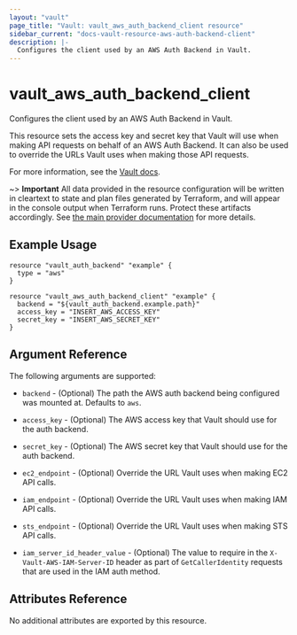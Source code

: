 ```yaml
---
layout: "vault"
page_title: "Vault: vault_aws_auth_backend_client resource"
sidebar_current: "docs-vault-resource-aws-auth-backend-client"
description: |-
  Configures the client used by an AWS Auth Backend in Vault.
---
```


# vault\_aws\_auth\_backend\_client

Configures the client used by an AWS Auth Backend in Vault.

This resource sets the access key and secret key that Vault will use
when making API requests on behalf of an AWS Auth Backend. It can also
be used to override the URLs Vault uses when making those API requests.

For more information, see the
[Vault docs](https://www.vaultproject.io/api/auth/aws/index.html#configure-client).

~> **Important** All data provided in the resource configuration will be
written in cleartext to state and plan files generated by Terraform, and
will appear in the console output when Terraform runs. Protect these
artifacts accordingly. See
[the main provider documentation](../index.html)
for more details.

## Example Usage

```hcl
resource "vault_auth_backend" "example" {
  type = "aws"
}

resource "vault_aws_auth_backend_client" "example" {
  backend = "${vault_auth_backend.example.path}"
  access_key = "INSERT_AWS_ACCESS_KEY"
  secret_key = "INSERT_AWS_SECRET_KEY"
}
```

## Argument Reference

The following arguments are supported:

* `backend` - (Optional) The path the AWS auth backend being configured was
	mounted at.  Defaults to `aws`.

* `access_key` - (Optional) The AWS access key that Vault should use for the
	auth backend.

* `secret_key` - (Optional) The AWS secret key that Vault should use for the
	auth backend.

* `ec2_endpoint` - (Optional) Override the URL Vault uses when making EC2 API
	calls.

* `iam_endpoint` - (Optional) Override the URL Vault uses when making IAM API
	calls.

* `sts_endpoint` - (Optional) Override the URL Vault uses when making STS API
	calls.

* `iam_server_id_header_value` - (Optional) The value to require in the
	`X-Vault-AWS-IAM-Server-ID` header as part of `GetCallerIdentity` requests
	that are used in the IAM auth method.

## Attributes Reference

No additional attributes are exported by this resource.
